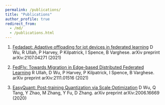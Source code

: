 ```yaml
---
permalink: /publications/
title: "Publications"
author_profile: true
redirect_from: 
  - /md/
  - /publications.html
---
```




1. [Fedadapt: Adaptive offloading for iot devices in federated learning](https://arxiv.org/pdf/2107.04271.pdf)
D Wu, R Ullah, P Harvey, P Kilpatrick, I Spence, B Varghese. arXiv preprint arXiv:2107.04271 (2021)

2. [FedFly: Towards Migration in Edge-based Distributed Federated Learning](https://arxiv.org/pdf/2111.01516.pdf)
R Ullah, D Wu, P Harvey, P Kilpatrick, I Spence, B Varghese. arXiv preprint arXiv:2111.01516 (2021)

3. [EasyQuant: Post-training Quantization via Scale Optimization](https://arxiv.org/pdf/2006.16669.pdf)
D Wu, Q Tang, Y Zhao, M Zhang, Y Fu, D Zhang. arXiv preprint arXiv:2006.16669 (2020)